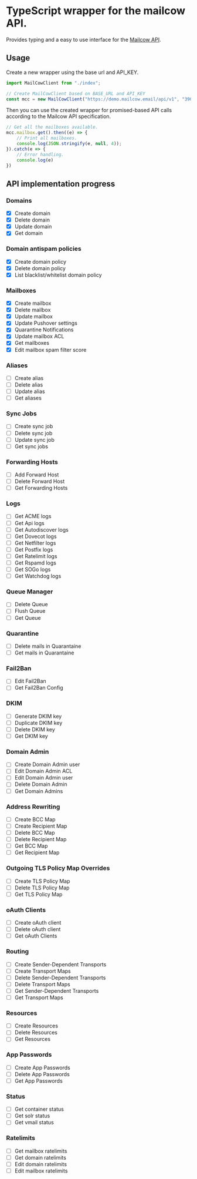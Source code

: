 # TypeScript wrapper for the mailcow API.

Provides typing and a easy to use interface for the [Mailcow API](https://mailcow.docs.apiary.io/#).
## Usage
Create a new wrapper using the base url and API_KEY.
```ts
import MailCowClient from "./index";

// Create MailCowClient based on BASE_URL and API_KEY
const mcc = new MailCowClient("https://demo.mailcow.email/api/v1", "390448-22B69F-FA37D9-19701B-6F033F");
```
Then you can use the created wrapper for promised-based API calls according to the Mailcow API specification.
```ts
// Get all the mailboxes available.
mcc.mailbox.get().then((e) => {
    // Print all mailboxes.
    console.log(JSON.stringify(e, null, 4));
}).catch(e => {
    // Error handling.
    console.log(e)
})
```

## API implementation progress
### Domains
- [x] Create domain
- [x] Delete domain
- [x] Update domain
- [x] Get domain

### Domain antispam policies
- [x] Create domain policy
- [x] Delete domain policy
- [x] List blacklist/whitelist domain policy

### Mailboxes
- [x] Create mailbox
- [x] Delete mailbox
- [x] Update mailbox
- [x] Update Pushover settings
- [x] Quarantine Notifications
- [x] Update mailbox ACL
- [x] Get mailboxes
- [x] Edit mailbox spam filter score

### Aliases
- [ ] Create alias
- [ ] Delete alias
- [ ] Update alias
- [ ] Get aliases

### Sync Jobs
- [ ] Create sync job
- [ ] Delete sync job
- [ ] Update sync job
- [ ] Get sync jobs

### Forwarding Hosts
- [ ] Add Forward Host
- [ ] Delete Forward Host
- [ ] Get Forwarding Hosts

### Logs
- [ ] Get ACME logs
- [ ] Get Api logs
- [ ] Get Autodiscover logs
- [ ] Get Dovecot logs
- [ ] Get Netfilter logs
- [ ] Get Postfix logs
- [ ] Get Ratelimit logs
- [ ] Get Rspamd logs
- [ ] Get SOGo logs
- [ ] Get Watchdog logs

### Queue Manager
- [ ] Delete Queue
- [ ] Flush Queue
- [ ] Get Queue

### Quarantine
- [ ] Delete mails in Quarantaine
- [ ] Get mails in Quarantaine

### Fail2Ban
- [ ] Edit Fail2Ban
- [ ] Get Fail2Ban Config

### DKIM
- [ ] Generate DKIM key
- [ ] Duplicate DKIM key
- [ ] Delete DKIM key
- [ ] Get DKIM key

### Domain Admin
- [ ] Create Domain Admin user
- [ ] Edit Domain Admin ACL
- [ ] Edit Domain Admin user
- [ ] Delete Domain Admin
- [ ] Get Domain Admins

### Address Rewriting
- [ ] Create BCC Map
- [ ] Create Recipient Map
- [ ] Delete BCC Map
- [ ] Delete Recipient Map
- [ ] Get BCC Map
- [ ] Get Recipient Map

### Outgoing TLS Policy Map Overrides
- [ ] Create TLS Policy Map
- [ ] Delete TLS Policy Map
- [ ] Get TLS Policy Map

### oAuth Clients
- [ ] Create oAuth client
- [ ] Delete oAuth client
- [ ] Get oAuth Clients

### Routing
- [ ] Create Sender-Dependent Transports
- [ ] Create Transport Maps
- [ ] Delete Sender-Dependent Transports
- [ ] Delete Transport Maps
- [ ] Get Sender-Dependent Transports
- [ ] Get Transport Maps

### Resources
- [ ] Create Resources
- [ ] Delete Resources
- [ ] Get Resources

### App Passwords
- [ ] Create App Passwords
- [ ] Delete App Passwords
- [ ] Get App Passwords

### Status
- [ ] Get container status
- [ ] Get solr status
- [ ] Get vmail status

### Ratelimits
- [ ] Get mailbox ratelimits
- [ ] Get domain ratelimits
- [ ] Edit domain ratelimits
- [ ] Edit mailbox ratelimits